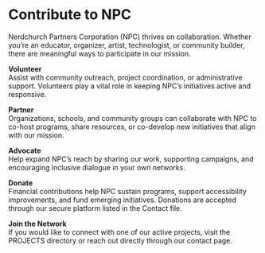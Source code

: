 # Contribute to NPC

Nerdchurch Partners Corporation (NPC) thrives on collaboration. Whether you’re an educator, organizer, artist, technologist, or community builder, there are meaningful ways to participate in our mission.

**Volunteer**  
Assist with community outreach, project coordination, or administrative support. Volunteers play a vital role in keeping NPC’s initiatives active and responsive.

**Partner**  
Organizations, schools, and community groups can collaborate with NPC to co-host programs, share resources, or co-develop new initiatives that align with our mission.

**Advocate**  
Help expand NPC’s reach by sharing our work, supporting campaigns, and encouraging inclusive dialogue in your own networks.

**Donate**  
Financial contributions help NPC sustain programs, support accessibility improvements, and fund emerging initiatives. Donations are accepted through our secure platform listed in the Contact file.

**Join the Network**  
If you would like to connect with one of our active projects, visit the PROJECTS directory or reach out directly through our contact page.
